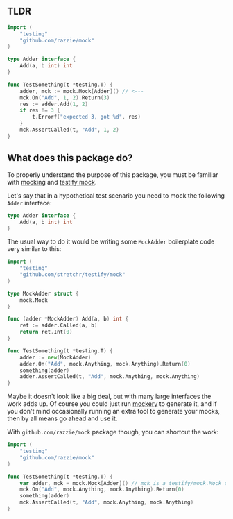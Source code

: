 ## TLDR

```go
import (
	"testing"
	"github.com/razzie/mock"
)

type Adder interface {
	Add(a, b int) int
}

func TestSomething(t *testing.T) {
	adder, mck := mock.Mock[Adder]() // <---
	mck.On("Add", 1, 2).Return(3)
	res := adder.Add(1, 2)
	if res != 3 {
		t.Errorf("expected 3, got %d", res)
	}
	mck.AssertCalled(t, "Add", 1, 2)
}
```

## What does this package do?

To properly understand the purpose of this package, you must be familiar with [mocking](https://en.wikipedia.org/wiki/Mock_object) and [testify mock](https://pkg.go.dev/github.com/stretchr/testify/mock).

Let's say that in a hypothetical test scenario you need to mock the following `Adder` interface:

```go
type Adder interface {
	Add(a, b int) int
}
```

The usual way to do it would be writing some `MockAdder` boilerplate code very similar to this:

```go
import (
	"testing"
	"github.com/stretchr/testify/mock"
)

type MockAdder struct {
	mock.Mock
}

func (adder *MockAdder) Add(a, b) int {
	ret := adder.Called(a, b)
	return ret.Int(0)
}

func TestSomething(t *testing.T) {
	adder := new(MockAdder)
	adder.On("Add", mock.Anything, mock.Anything).Return(0)
	something(adder)
	adder.AssertCalled(t, "Add", mock.Anything, mock.Anything)
}
```

Maybe it doesn't look like a big deal, but with many large interfaces the work adds up.
Of course you could just run [mockery](https://github.com/vektra/mockery) to generate it,
and if you don't mind occasionally running an extra tool to generate your mocks, then by all means go ahead and use it.

With `github.com/razzie/mock` package though, you can shortcut the work:

```go
import (
	"testing"
	"github.com/razzie/mock"
)

func TestSomething(t *testing.T) {
	var adder, mck = mock.Mock[Adder]() // mck is a testify/mock.Mock object
	mck.On("Add", mock.Anything, mock.Anything).Return(0)
	something(adder)
	mck.AssertCalled(t, "Add", mock.Anything, mock.Anything)
}
```
